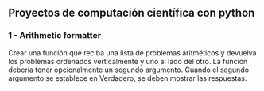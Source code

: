 ## Proyectos de computación científica con python


### 1 - Arithmetic formatter
Crear una función que reciba una lista de problemas aritméticos y devuelva los problemas ordenados verticalmente y uno al lado del otro. La función debería tener opcionalmente un segundo argumento. Cuando el segundo argumento se establece en Verdadero, se deben mostrar las respuestas.
